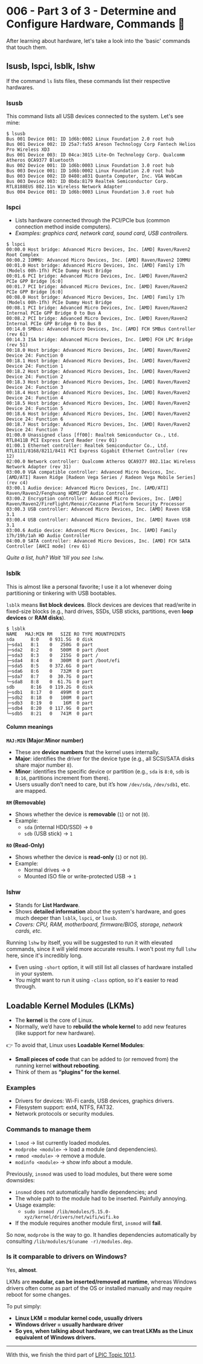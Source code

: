 # 006 - Part 3 of 3 - Determine and Configure Hardware, Commands 📣
After learning about hardware, let's take a look into the 'basic' commands that touch them.

## **lsusb, lspci, lsblk, lshw**
If the command `ls` lists files, these commands list their respective hardwares. 

### lsusb
This command lists all USB devices connected to the system. Let's see mine:
```
$ lsusb
Bus 001 Device 001: ID 1d6b:0002 Linux Foundation 2.0 root hub
Bus 001 Device 002: ID 25a7:fa55 Areson Technology Corp Fantech Helios Pro Wireless XD3 
Bus 001 Device 003: ID 04ca:3015 Lite-On Technology Corp. Qualcomm Atheros QCA9377 Bluetooth
Bus 002 Device 001: ID 1d6b:0003 Linux Foundation 3.0 root hub
Bus 003 Device 001: ID 1d6b:0002 Linux Foundation 2.0 root hub
Bus 003 Device 002: ID 0408:a031 Quanta Computer, Inc. VGA WebCam
Bus 003 Device 003: ID 0bda:8179 Realtek Semiconductor Corp. RTL8188EUS 802.11n Wireless Network Adapter
Bus 004 Device 001: ID 1d6b:0003 Linux Foundation 3.0 root hub
```

### lspci
- Lists hardware connected through the PCI/PCIe bus (common connection method inside computers).
- *Examples: graphics card, network card, sound card, USB controllers.*
```
$ lspci
00:00.0 Host bridge: Advanced Micro Devices, Inc. [AMD] Raven/Raven2 Root Complex
00:00.2 IOMMU: Advanced Micro Devices, Inc. [AMD] Raven/Raven2 IOMMU
00:01.0 Host bridge: Advanced Micro Devices, Inc. [AMD] Family 17h (Models 00h-1fh) PCIe Dummy Host Bridge
00:01.6 PCI bridge: Advanced Micro Devices, Inc. [AMD] Raven/Raven2 PCIe GPP Bridge [6:0]
00:01.7 PCI bridge: Advanced Micro Devices, Inc. [AMD] Raven/Raven2 PCIe GPP Bridge [6:0]
00:08.0 Host bridge: Advanced Micro Devices, Inc. [AMD] Family 17h (Models 00h-1fh) PCIe Dummy Host Bridge
00:08.1 PCI bridge: Advanced Micro Devices, Inc. [AMD] Raven/Raven2 Internal PCIe GPP Bridge 0 to Bus A
00:08.2 PCI bridge: Advanced Micro Devices, Inc. [AMD] Raven/Raven2 Internal PCIe GPP Bridge 0 to Bus B
00:14.0 SMBus: Advanced Micro Devices, Inc. [AMD] FCH SMBus Controller (rev 61)
00:14.3 ISA bridge: Advanced Micro Devices, Inc. [AMD] FCH LPC Bridge (rev 51)
00:18.0 Host bridge: Advanced Micro Devices, Inc. [AMD] Raven/Raven2 Device 24: Function 0
00:18.1 Host bridge: Advanced Micro Devices, Inc. [AMD] Raven/Raven2 Device 24: Function 1
00:18.2 Host bridge: Advanced Micro Devices, Inc. [AMD] Raven/Raven2 Device 24: Function 2
00:18.3 Host bridge: Advanced Micro Devices, Inc. [AMD] Raven/Raven2 Device 24: Function 3
00:18.4 Host bridge: Advanced Micro Devices, Inc. [AMD] Raven/Raven2 Device 24: Function 4
00:18.5 Host bridge: Advanced Micro Devices, Inc. [AMD] Raven/Raven2 Device 24: Function 5
00:18.6 Host bridge: Advanced Micro Devices, Inc. [AMD] Raven/Raven2 Device 24: Function 6
00:18.7 Host bridge: Advanced Micro Devices, Inc. [AMD] Raven/Raven2 Device 24: Function 7
01:00.0 Unassigned class [ff00]: Realtek Semiconductor Co., Ltd. RTL8411B PCI Express Card Reader (rev 01)
01:00.1 Ethernet controller: Realtek Semiconductor Co., Ltd. RTL8111/8168/8211/8411 PCI Express Gigabit Ethernet Controller (rev 12)
02:00.0 Network controller: Qualcomm Atheros QCA9377 802.11ac Wireless Network Adapter (rev 31)
03:00.0 VGA compatible controller: Advanced Micro Devices, Inc. [AMD/ATI] Raven Ridge [Radeon Vega Series / Radeon Vega Mobile Series] (rev c4)
03:00.1 Audio device: Advanced Micro Devices, Inc. [AMD/ATI] Raven/Raven2/Fenghuang HDMI/DP Audio Controller
03:00.2 Encryption controller: Advanced Micro Devices, Inc. [AMD] Raven/Raven2/FireFlight/Renoir/Cezanne Platform Security Processor
03:00.3 USB controller: Advanced Micro Devices, Inc. [AMD] Raven USB 3.1
03:00.4 USB controller: Advanced Micro Devices, Inc. [AMD] Raven USB 3.1
03:00.6 Audio device: Advanced Micro Devices, Inc. [AMD] Family 17h/19h/1ah HD Audio Controller
04:00.0 SATA controller: Advanced Micro Devices, Inc. [AMD] FCH SATA Controller [AHCI mode] (rev 61)
```
*Quite a list, huh? Wait 'till you see `lshw`.*

### lsblk
This is almost like a personal favorite; I use it a lot whenever doing partitioning or tinkering with USB bootables.

`lsblk` means **list block devices**. Block devices are devices that read/write in fixed-size blocks (e.g., hard drives, SSDs, USB sticks, partitions, even **loop devices** or **RAM disks**).
```
$ lsblk
NAME   MAJ:MIN RM   SIZE RO TYPE MOUNTPOINTS
sda      8:0    0 931.5G  0 disk 
├─sda1   8:1    0   250G  0 part 
├─sda2   8:2    0   500M  0 part /boot
├─sda3   8:3    0   215G  0 part /
├─sda4   8:4    0   300M  0 part /boot/efi
├─sda5   8:5    0 372.6G  0 part 
├─sda6   8:6    0   732M  0 part 
├─sda7   8:7    0  30.7G  0 part 
└─sda8   8:8    0  61.7G  0 part 
sdb      8:16   0 119.2G  0 disk 
├─sdb1   8:17   0   499M  0 part 
├─sdb2   8:18   0   100M  0 part 
├─sdb3   8:19   0    16M  0 part 
├─sdb4   8:20   0 117.9G  0 part 
└─sdb5   8:21   0   741M  0 part 
```

#### Column meanings
**`MAJ:MIN` (Major:Minor number)**
- These are **device numbers** that the kernel uses internally.
- **Major**: identifies the driver for the device type (e.g., all SCSI/SATA disks share major number `8`).
- **Minor**: identifies the specific device or partition (e.g., `sda` is `8:0`, `sdb` is `8:16`, partitions increment from there).
- Users usually don’t need to care, but it’s how `/dev/sda`, `/dev/sdb1`, etc. are mapped.

**`RM` (Removable)**
- Shows whether the device is **removable** (`1`) or not (`0`).
- Example:
    - `sda` (internal HDD/SSD) → `0`
    - `sdb` (USB stick) → `1`

**`RO` (Read-Only)**
- Shows whether the device is **read-only** (`1`) or not (`0`).
- Example:
    - Normal drives → `0`
    - Mounted ISO file or write-protected USB → `1`

### lshw
- Stands for **List Hardware**.
- Shows **detailed information** about the system's hardware, and goes much deeper than `lsblk`, `lspci`, or `lsusb`.
- *Covers: CPU, RAM, motherboard, firmware/BIOS, storage, network cards, etc.*

Running `lshw` by itself, you will be suggested to run it with elevated commands, since it will yield more accurate results. I won't post my full `lshw` here, since it's incredibly long. 
- Even using `-short` option, it will still list all classes of hardware installed in your system. 
- You might want to run it using `-class` option, so it's easier to read through.

##  Loadable Kernel Modules (LKMs)

- The **kernel** is the core of Linux.
- Normally, we’d have to **rebuild the whole kernel** to add new features (like support for new hardware).

👉 To avoid that, Linux uses **Loadable Kernel Modules**:
- **Small pieces of code** that can be added to (or removed from) the running kernel **without rebooting**.
- Think of them as **“plugins” for the kernel**.

### Examples
- Drivers for devices: Wi-Fi cards, USB devices, graphics drivers.
- Filesystem support: ext4, NTFS, FAT32.
- Network protocols or security modules.

### Commands to manage them
- `lsmod` → list currently loaded modules.
- `modprobe <module>` → load a module (and dependencies).
- `rmmod <module>` → remove a module.
- `modinfo <module>` → show info about a module.

Previously, `insmod` was used to load modules, but there were some downsides:
- `insmod` does not automatically handle dependencies; and
- The whole path to the module had to be inserted. Painfully annoying.
- Usage example:
	- `sudo insmod /lib/modules/5.15.0-xyz/kernel/drivers/net/wifi/wifi.ko`
- If the module requires another module first, `insmod` will **fail**.

So now, `modprobe` is the way to go. It handles dependencies automatically by consulting `/lib/modules/$(uname -r)/modules.dep`.

### Is it comparable to drivers on Windows?
Yes, **almost**. 

LKMs are **modular, can be inserted/removed at runtime**, whereas Windows drivers often come as part of the OS or installed manually and may require reboot for some changes.

To put simply:
- **Linux LKM = modular kernel code, usually drivers**    
- **Windows driver = usually hardware driver**
- **So yes, when talking about hardware, we can treat LKMs as the Linux equivalent of Windows drivers.**

---

With this, we finish the third part of [LPIC Topic 101.1](https://www.lpi.org/our-certifications/exam-101-102-objectives/#101.1_Determine_and_configure_hardware_settings).